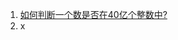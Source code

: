 1. [如何判断一个数是否在40亿个整数中?](https://mp.weixin.qq.com/s?__biz=MzAxMjcyNjE5MQ==&mid=2650488308&idx=1&sn=043992de0897a26f59b5a74fac702463&chksm=83a2e734b4d56e22c9e8d026a943f4dedd6dc66e37d410db05ea9179c8c4b9ef9cd16dac9696&mpshare=1&scene=1&srcid=0903jjbaMdb98PO7Qq739PyP&pass_ticket=mRd1QHxh9JcOflOZLqSqOIPmzrR%2FEup97On1Y8BPFf8iJ5Mz3lc8VgTzfS2F9Pyu#rd)
2. x

